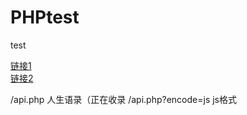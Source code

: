 # PHPtest

test

[链接1](https://zigou-api.herokuapp.com)  
[链接2](https://api.qsim.top)

/api.php 人生语录（正在收录
/api.php?encode=js js格式
